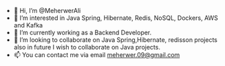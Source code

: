 - 👋 Hi, I’m @MeherwerAli
- 👀 I’m interested in Java Spring, Hibernate, Redis, NoSQL, Dockers, AWS and Kafka
- 🌱 I’m currently working as a Backend Developer.
- 💞️ I’m looking to collaborate on Java Spring,Hibernate, redisson projects also in future I wish to collaborate on Java projects. 
- 📫 You can contact me via email meherwer.09@gmail.com

<!---
MeherwerAli/MeherwerAli is a ✨ special ✨ repository because its `README.md` (this file) appears on your GitHub profile.
You can click the Preview link to take a look at your changes.
--->
